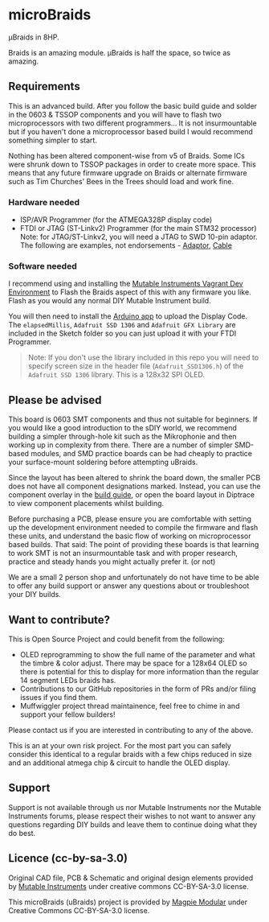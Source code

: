 # microBraids
μBraids in 8HP.

Braids is an amazing module. μBraids is half the space, so twice as amazing.

## Requirements
This is an advanced build. After you follow the basic build guide and solder in the 0603 & TSSOP components and you will have to flash two microprocessors with two different programmers... It is not insurmountable but if you haven't done a microprocessor based build I would recommend something simpler to start.

Nothing has been altered component-wise from v5 of Braids. Some ICs were shrunk down to TSSOP packages in order to create more space. This means that any future firmware upgrade on Braids or alternate firmware such as Tim Churches' Bees in the Trees should load and work fine.

### Hardware needed

- ISP/AVR Programmer (for the ATMEGA328P display code)
- FTDI or JTAG (ST-Linkv2) Programmer (for the main STM32 processor)
  Note: for JTAG/ST-Linkv2, you will need a JTAG to SWD 10-pin adaptor.
  The following are examples, not endorsements - [Adaptor][5], [Cable][6]

### Software needed

I recommend using and installing the [Mutable Instruments Vagrant Dev Environment][1] to Flash the Braids aspect of this with any firmware you like. Flash as you would any normal DIY Mutable Instrument build.

You will then need to install the [Arduino app][2] to upload the Display Code. The `elapsedMillis`, `Adafruit SSD 1306` and `Adafruit GFX Library` are included in the Sketch folder so you can just upload it with your FTDI Programmer.

> Note: If you don't use the library included in this repo you will need to specify screen size in the header file (`Adafruit_SSD1306.h`) of the `Adafruit SSD 1306` library. This is a 128x32 SPI OLED.

## Please be advised

This board is 0603 SMT components and thus not suitable for beginners. If you would like a good introduction to the sDIY world, we recommend building a simpler through-hole kit such as the Mikrophonie and then working up in complexity from there.
There are a number of simpler SMD-based modules, and SMD practice boards can be had cheaply to practice your surface-mount soldering before attempting uBraids.

Since the layout has been altered to shrink the board down, the smaller PCB does not have all component designations marked. Instead, you can use the component overlay in the [build guide][0], or open the board layout in Diptrace to view component placements whilst building.

Before purchasing a PCB, please ensure you are comfortable with setting up the development environment needed to compile the firmware and flash these units, and understand the basic flow of working on microprocessor based builds. That said: The point of providing these boards is that learning to work SMT is not an insurmountable task and with proper research, practice and steady hands you might actually prefer it. (or not)

We are a small 2 person shop and unfortunately do not have time to be able to offer any build support or answer any questions about or troubleshoot your DIY builds.

## Want to contribute?

This is Open Source Project and could benefit from the following:

- OLED reprogramming to show the full name of the parameter and what the timbre & color adjust. There may be space for a 128x64 OLED so there is potential for this to display for more information than the regular 14 segment LEDs braids has.
- Contributions to our GitHub repositories in the form of PRs and/or filing issues if you
  find them.
- Muffwiggler project thread maintainence, feel free to chime in and support your fellow
  builders!

Please contact us if you are interested in contributing to any of the above.

  This is an at your own risk project. For the most part you can safely consider this identical to a regular braids with a few chips reduced in size and an additional atmega chip & circuit to handle the OLED display.

## Support
Support is not available through us nor Mutable Instruments nor the Mutable Instruments forums, please respect their wishes to not want to answer any questions regarding DIY builds and leave them to continue doing what they do best.

## Licence (cc-by-sa-3.0)
Original CAD file, PCB & Schematic and original design elements provided by [Mutable Instruments][3] under creative commons CC-BY-SA-3.0 license. 

This microBraids (uBraids) project is provided by [Magpie Modular][4] under Creative Commons CC-BY-SA-3.0 license.


[0]: http://github.com/MagpieModular/microBraids/blob/master/Build%20Guide/MicroBraids%20Build.pdf
[1]: http://github.com/pichenettes/mutable-dev-environment 
[2]: http://www.arduino.cc/en/Main/Software
[3]: http://mutable-instruments.net
[4]: http://magpie-modular.myshopify.com
[5]: https://www.adafruit.com/product/2094
[6]: https://www.adafruit.com/product/1675
 
